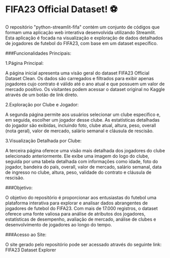 # FIFA23 Official Dataset! ⚽️

O repositório "python-streamlit-fifa" contém um conjunto de códigos que formam uma aplicação web interativa desenvolvida utilizando Streamlit. Esta aplicação é focada na visualização e exploração de dados detalhados de jogadores de futebol do FIFA23, com base em um dataset específico.

###Funcionalidades Principais:

1.Página Principal:

A página inicial apresenta uma visão geral do dataset FIFA23 Official Dataset Clean. Os dados são carregados e filtrados para exibir apenas jogadores cujo contrato é válido até o ano atual e que possuem um valor de mercado positivo.
Os visitantes podem acessar o dataset original no Kaggle através de um botão de link direto.

2.Exploração por Clube e Jogador:

A segunda página permite aos usuários selecionar um clube específico e, em seguida, escolher um jogador desse clube. As estatísticas detalhadas do jogador são exibidas, incluindo foto, clube atual, altura, peso, overall (nota geral), valor de mercado, salário semanal e cláusula de rescisão.

3.Visualização Detalhada por Clube:

A terceira página oferece uma visão mais detalhada dos jogadores do clube selecionado anteriormente. Ele exibe uma imagem do logo do clube, seguida por uma tabela detalhada com informações como idade, foto do jogador, bandeira do país, overall, valor de mercado, salário semanal, data de ingresso no clube, altura, peso, validade do contrato e cláusula de rescisão.

###Objetivo:

O objetivo do repositório é proporcionar aos entusiastas do futebol uma plataforma interativa para explorar e analisar dados abrangentes de jogadores de futebol do FIFA23. Com mais de 17.000 registros, o dataset oferece uma fonte valiosa para análise de atributos dos jogadores, estatísticas de desempenho, avaliação de mercado, análise de clubes e desenvolvimento de jogadores ao longo do tempo.

###Acesso ao Site:

O site gerado pelo repositório pode ser acessado através do seguinte link: FIFA23 Dataset Explorer
